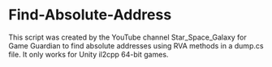 # Find-Absolute-Address
This script was created by the YouTube channel Star_Space_Galaxy for Game Guardian to find absolute addresses using RVA methods in a dump.cs file. It only works for Unity il2cpp 64-bit games.
